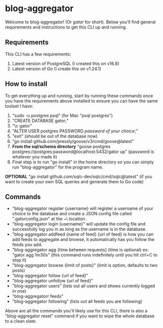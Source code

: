 # blog-aggregator
Welcome to blog-aggregator! (Or *gator* for short). Below you'll find general requirements and instructions to get this CLI up and running.

## Requirements
This CLI has a few requirements:
1. Latest version of PostgreSQL (I created this on v16.8)
2. Latest version of Go (I create this on v1.24.1)

## How to install
To get everything up and running, start by running these commands once you have the requirements above installed to ensure you can have the same toolset I have:
1. "sudo -u postgres psql" (for Mac "psql postgres")
2. "CREATE DATABASE gator;"
3. "\c gator"
4. "ALTER USER postgres PASSWORD *password of your choice*;"
5. "exit" (should be out of the database now)
5. "go install github.com/pressly/goose/v3/cmd/goose@latest"
6. **From the sql/schema directory** "goose postgres postgres://postgres:password@localhost:5432/gator up" (password is whatever you made it)
7. Final step is to run "go install" in the home directory so you can simply run "blog-aggregator" for the program name.

**OPTIONAL** "go install github.com/sqlc-dev/sqlc/cmd/sqlc@latest" (if you want to create your own SQL queries and generate them to Go code)

## Commands
* "blog-aggregator register {username} will register a username of your choice to the database and create a JSON config file called ".gatorconfig.json" at the ~\ location.
* "blog-aggregator login {username}" will update the config file and successfully log you in as long as the username is in the database.
* "blog-aggregator addfeed {name of feed} {url of feed} is how you can add feeds to aggregate and browse, it automatically has you follow the feeds you add.
* "blog-aggregator agg {time between requests} (time is optional) ex: "gator agg 1m30s" (this command runs indefinitely until you hit ctrl+C to stop it)
* "blog-aggregator browse {limit of posts}" (limit is option, defaults to two posts)
* "blog-aggregator follow {url of feed}"
* "blog-aggregator unfollow {url of feed}"
* "blog-aggregator users" (lists out all users and shows currently logged in one)
* "blog-aggregatorr feeds"
* "blog-aggregator following" (lists out all feeds you are following)

Above are all the commands you'll likely use for this CLI, there is also a "blog-aggregator reset" command if you want to wipe the whole database to a clean slate.
